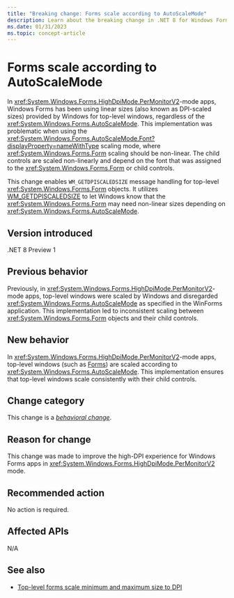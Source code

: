 ```yaml
---
title: "Breaking change: Forms scale according to AutoScaleMode"
description: Learn about the breaking change in .NET 8 for Windows Forms where top-level windows in PerMonitorV2-mode apps scale according to AutoScaleMode.
ms.date: 01/31/2023
ms.topic: concept-article
---
```

# Forms scale according to AutoScaleMode

In <xref:System.Windows.Forms.HighDpiMode.PerMonitorV2>-mode apps, Windows Forms has been using linear sizes (also known as DPI-scaled sizes) provided by Windows for top-level windows, regardless of the <xref:System.Windows.Forms.AutoScaleMode>. This implementation was problematic when using the <xref:System.Windows.Forms.AutoScaleMode.Font?displayProperty=nameWithType> scaling mode, where <xref:System.Windows.Forms.Form> scaling should be non-linear. The child controls are scaled non-linearly and depend on the font that was assigned to the <xref:System.Windows.Forms.Form> or child controls.

This change enables `WM_GETDPISCALEDSIZE` message handling for top-level <xref:System.Windows.Forms.Form> objects. It utilizes [WM_GETDPISCALEDSIZE](/windows/win32/hidpi/wm-getdpiscaledsize) to let Windows know that the <xref:System.Windows.Forms.Form> may need non-linear sizes depending on <xref:System.Windows.Forms.AutoScaleMode>.

## Version introduced

.NET 8 Preview 1

## Previous behavior

Previously, in <xref:System.Windows.Forms.HighDpiMode.PerMonitorV2>-mode apps, top-level windows were scaled by Windows and disregarded <xref:System.Windows.Forms.AutoScaleMode> as specified in the WinForms application. This implementation led to inconsistent scaling between <xref:System.Windows.Forms.Form> objects and their child controls.

## New behavior

In <xref:System.Windows.Forms.HighDpiMode.PerMonitorV2>-mode apps, top-level windows (such as [Forms](xref:System.Windows.Forms.Form)) are scaled according to <xref:System.Windows.Forms.AutoScaleMode>. This implementation ensures that top-level windows scale consistently with their child controls.

## Change category

This change is a [*behavioral change*](../../categories.md#behavioral-change).

## Reason for change

This change was made to improve the high-DPI experience for Windows Forms apps in <xref:System.Windows.Forms.HighDpiMode.PerMonitorV2> mode.

## Recommended action

No action is required.

## Affected APIs

N/A

## See also

- [Top-level forms scale minimum and maximum size to DPI](forms-scale-size-to-dpi.md)
